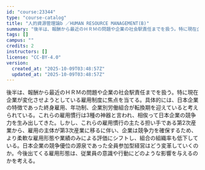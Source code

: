 ```yaml
---
id: "course:23344"
type: "course-catalog"
title: "人的資源管理論b ／HUMAN RESOURCE MANAGEMENT(B)"
summary: "後半は、報酬から最近のＨＲＭの問題や企業の社会駅責任までを扱う。特に現在企業が変化させようとしている雇用制度に焦点を当てる。具体的には、日本企業の特徴であった終身雇用、年功制、企業別労働組合が転換期を迎えていると考えられている。これらの雇用…"
tags: []
campus: ""
credits: 2
instructors: []
license: "CC-BY-4.0"
version:
  created_at: "2025-10-09T03:48:57Z"
  updated_at: "2025-10-09T03:48:57Z"
---
```

後半は、報酬から最近のＨＲＭの問題や企業の社会駅責任までを扱う。特に現在企業が変化させようとしている雇用制度に焦点を当てる。具体的には、日本企業の特徴であった終身雇用、年功制、企業別労働組合が転換期を迎えていると考えられている。これらの雇用慣行は3種の神器と言われ、相俟って日本企業の競争力を生み出してきた。しかし、これらの雇用慣行の主たる担い手である第2次産業から、雇用の主体が第3次産業に移るに伴い、企業は競争力を確保するため、より柔軟な雇用形態や業績のみによる評価にシフトし、組合の組織率も低下している。日本企業の競争優位の源泉であった全員参加型経営はどう変革していくのか。今後出てくる雇用形態は、従業員の意識や行動にどのような影響を与えるのかを考える。
